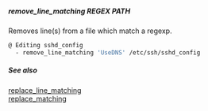 ##### remove_line_matching REGEX PATH

Removes line(s) from a file which match a regexp.

```bash
@ Editing sshd_config
  - remove_line_matching 'UseDNS' /etc/ssh/sshd_config
```

##### See also

[replace_line_matching](replace_line_matching.md)  
[replace_matching](replace_matching.md)  
